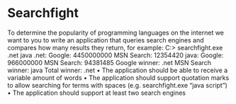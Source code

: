 ﻿# Searchfight 
To determine the popularity of programming languages on the internet we want to you to write an application that queries search engines and compares how many results they return, for example: 
    C:\> searchfight.exe .net java 
    .net: Google: 4450000000 MSN Search: 12354420 
    java: Google: 966000000 MSN Search: 94381485 
    Google winner: .net 
    MSN Search winner: java 
    Total winner: .net 
•   The application should be able to receive a variable amount of words 
•   The application should support quotation marks to allow searching for terms with spaces (e.g. searchfight.exe “java script”) 
•   The application should support at least two search engines 


